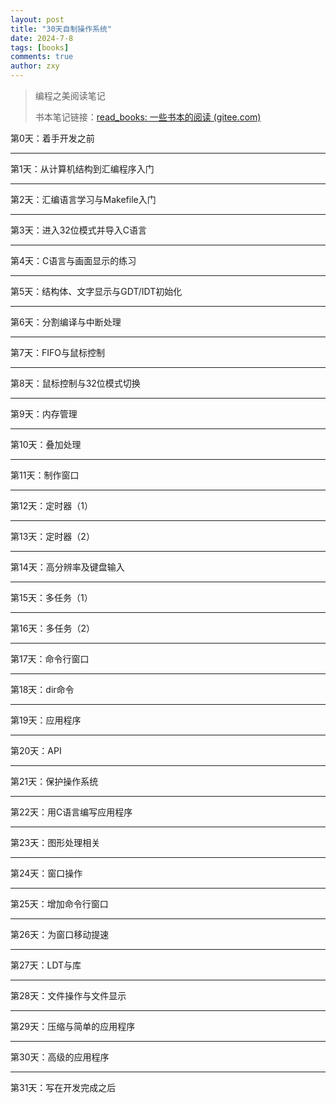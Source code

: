```yaml
---
layout: post
title: "30天自制操作系统"
date: 2024-7-8
tags: [books]
comments: true
author: zxy
---
```


> 编程之美阅读笔记
>
> 书本笔记链接：[read_books: 一些书本的阅读 (gitee.com)](https://gitee.com/zou-xinyu6/read_books)

第0天：着手开发之前





---



第1天：从计算机结构到汇编程序入门





---



第2天：汇编语言学习与Makefile入门





---



第3天：进入32位模式并导入C语言





---



第4天：C语言与画面显示的练习





---



第5天：结构体、文字显示与GDT/IDT初始化





---



第6天：分割编译与中断处理





---



第7天：FIFO与鼠标控制





---



第8天：鼠标控制与32位模式切换





---



第9天：内存管理





---



第10天：叠加处理





---



第11天：制作窗口





---



第12天：定时器（1）





---



第13天：定时器（2）





---



第14天：高分辨率及键盘输入





---



第15天：多任务（1）





---



第16天：多任务（2）





---



第17天：命令行窗口





---



第18天：dir命令





---



第19天：应用程序





---



第20天：API





---



第21天：保护操作系统





---



第22天：用C语言编写应用程序





---



第23天：图形处理相关





---



第24天：窗口操作





---



第25天：增加命令行窗口





---



第26天：为窗口移动提速





---



第27天：LDT与库





---



第28天：文件操作与文件显示





---



第29天：压缩与简单的应用程序





---



第30天：高级的应用程序





---



第31天：写在开发完成之后



